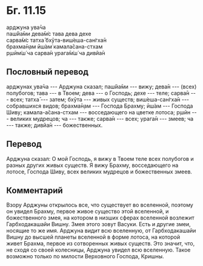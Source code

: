 # Бг. 11.15
арджуна ува̄ча<br/>
паш́йа̄ми дева̄м̇с тава дева дехе<br/>
сарва̄м̇с татха̄ бхӯта-виш́еша-сан̇гха̄н<br/>
брахма̄н̣ам ӣш́ам̇ камала̄сана-стхам<br/>
р̣шӣм̇ш́ ча сарва̄н урага̄м̇ш́ ча дивйа̄н
## Пословный перевод

арджунах̣ ува̄ча --- Арджуна сказал; паш́йа̄ми --- вижу; дева̄н --- (всех)
полубогов; тава --- в Твоем; дева --- о Господь; дехе --- теле; сарва̄н
--- всех; татха̄ --- затем; бхӯта --- живых существ; виш́еша-сан̇гха̄н ---
собравшихся видов; брахма̄н̣ам --- Господа Брахму; ӣш́ам --- Господа Шиву;
камала-а̄сана-стхам --- восседающего на цветке лотоса; р̣шӣн --- великих
мудрецов; ча --- также; сарва̄н --- всех; урага̄н --- змеев; ча --- также;
дивйа̄н --- божественных.

## Перевод

Арджуна сказал: О мой Господь, я вижу в Твоем теле всех полубогов и
разных других живых существ. Я вижу Брахму, восседающего на лотосе,
Господа Шиву, всех великих мудрецов и божественных змеев.

## Комментарий

Взору Арджуны открылось все, что существует во вселенной, поэтому он
увидел Брахму, первое живое существо этой вселенной, и божественного
змея, на котором в низших сферах вселенной возлежит Гарбходакашайи
Вишну. Змея этого зовут Васуки. Есть и другие змеи, носящие то же имя.
Арджуна видит всю вселенную, от Гарбходакашайи Вишну до высшей планеты
вселенной в форме лотоса, на которой живет Брахма, первое из сотворенных
живых существ. Это значит, что, не сходя со своей колесницы, Арджуна
увидел всю вселенную. Такое возможно только по милости Верховного
Господа, Кришны.
